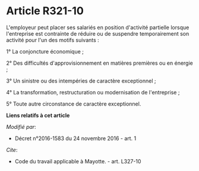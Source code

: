 # Article R321-10

L'employeur peut placer ses salariés en position d'activité partielle lorsque l'entreprise est contrainte de réduire ou de
suspendre temporairement son activité pour l'un des motifs suivants : 

1° La conjoncture économique ; 

2° Des difficultés d'approvisionnement en matières premières ou en énergie ; 

3° Un sinistre ou des intempéries de caractère exceptionnel ; 

4° La transformation, restructuration ou modernisation de l'entreprise ; 

5° Toute autre circonstance de caractère exceptionnel.

**Liens relatifs à cet article**

_Modifié par_:

  - Décret n°2016-1583 du 24 novembre 2016 - art. 1

_Cite_:

  - Code du travail applicable à Mayotte. - art. L327-10
